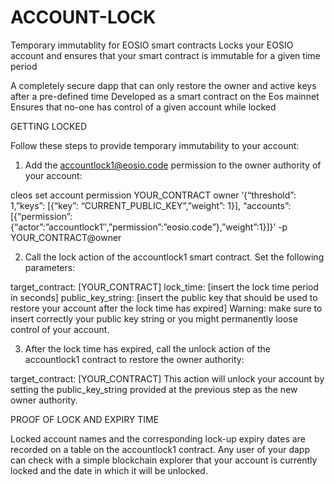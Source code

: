 # ACCOUNT-LOCK
Temporary immutablity for EOSIO smart contracts
Locks your EOSIO account and ensures that your smart contract is immutable for a given time period

A completely secure dapp that can only restore the owner and active keys after a pre-defined time
Developed as a smart contract on the Eos mainnet
Ensures that no-one has control of a given account while locked

GETTING LOCKED

Follow these steps to provide temporary immutability to your account:

1. Add the accountlock1@eosio.code permission to the owner authority of your account:

cleos set account permission YOUR_CONTRACT owner ‘{“threshold”: 1,”keys”: [{“key”: “CURRENT_PUBLIC_KEY”,”weight”: 1}], “accounts”: [{“permission”:{“actor”:”accountlock1″,”permission”:”eosio.code”},”weight”:1}]}’ -p YOUR_CONTRACT@owner

2. Call the lock action of the accountlock1 smart contract. Set the following parameters:

target_contract: [YOUR_CONTRACT]
lock_time: [insert the lock time period in seconds]
public_key_string: [insert the public key that should be used to restore your account after the lock time has expired]
Warning: make sure to insert correctly your public key string or you might permanently loose control of your account.

3. After the lock time has expired, call the unlock action of the accountlock1 contract to restore the owner authority:

target_contract: [YOUR_CONTRACT]
This action will unlock your account by setting the public_key_string provided at the previous step as the new owner authority.

PROOF OF LOCK AND EXPIRY TIME

Locked account names and the corresponding lock-up expiry dates are recorded on a table on the accountlock1 contract. Any user of your dapp can check with a simple blockchain explorer that your account is currently locked and the date in which it will be unlocked.

